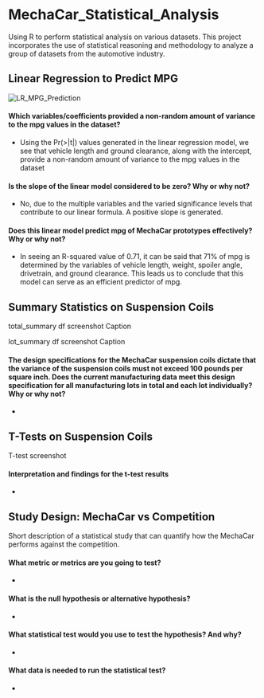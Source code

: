 # MechaCar_Statistical_Analysis
Using R to perform statistical analysis on various datasets. This project incorporates the use of statistical reasoning and methodology to analyze a group of datasets from the automotive industry. 

## Linear Regression to Predict MPG

![LR_MPG_Prediction](https://github.com/stovepipe/MechaCar_Statistical_Analysis/blob/main/Resources/LR_MPG_Prediction.png)

#### Which variables/coefficients provided a non-random amount of variance to the mpg values in the dataset?
- Using the Pr(>|t|) values generated in the linear regression model, we see that vehicle length and ground clearance, along with the intercept, provide a non-random amount of variance to the mpg values in the dataset

#### Is the slope of the linear model considered to be zero? Why or why not?
- No, due to the multiple variables and the varied significance levels that contribute to our linear formula. A positive slope is generated.

#### Does this linear model predict mpg of MechaCar prototypes effectively? Why or why not?
- In seeing an R-squared value of 0.71, it can be said that 71% of mpg is determined by the variables of vehicle length, weight, spoiler angle, drivetrain, and ground clearance. This leads us to conclude that this model can serve as an efficient predictor of mpg.

## Summary Statistics on Suspension Coils

total_summary df screenshot
Caption

lot_summary df screenshot
Caption

#### The design specifications for the MechaCar suspension coils dictate that the variance of the suspension coils must not exceed 100 pounds per square inch. Does the current manufacturing data meet this design specification for all manufacturing lots in total and each lot individually? Why or why not?
- 
## T-Tests on Suspension Coils

T-test screenshot

#### Interpretation and findings for the t-test results
- 
## Study Design: MechaCar vs Competition

Short description of a statistical study that can quantify how the MechaCar performs against the competition.

#### What metric or metrics are you going to test?
- 
#### What is the null hypothesis or alternative hypothesis?
- 
#### What statistical test would you use to test the hypothesis? And why?
- 
#### What data is needed to run the statistical test?
- 